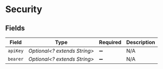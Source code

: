 # Security


## Fields

| Field                        | Type                         | Required                     | Description                  |
| ---------------------------- | ---------------------------- | ---------------------------- | ---------------------------- |
| `apiKey`                     | *Optional<? extends String>* | :heavy_minus_sign:           | N/A                          |
| `bearer`                     | *Optional<? extends String>* | :heavy_minus_sign:           | N/A                          |